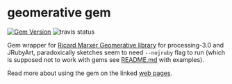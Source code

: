 # geomerative gem

[![Gem Version](https://badge.fury.io/rb/geomerative.svg)](https://badge.fury.io/rb/geomerative)
![travis status](https://travis-ci.org/ruby-processing/geomerativegem.svg)

Gem wrapper for [Ricard Marxer Geomerative library][] for processing-3.0 and JRubyArt, paradoxically sketches seem to need `--nojruby` flag to run (which is supposed not to work with gems see [README.md][] with examples).

Read more about using the gem on the linked [web pages].

[README.md]:https://github.com/ruby-processing/geomerativegem/blob/master/examples/README.md
[web pages]:http://ruby-processing.github.io/geomerativegem
[Ricard Marxer Geomerative library]:https://github.com/rikrd/geomerative
